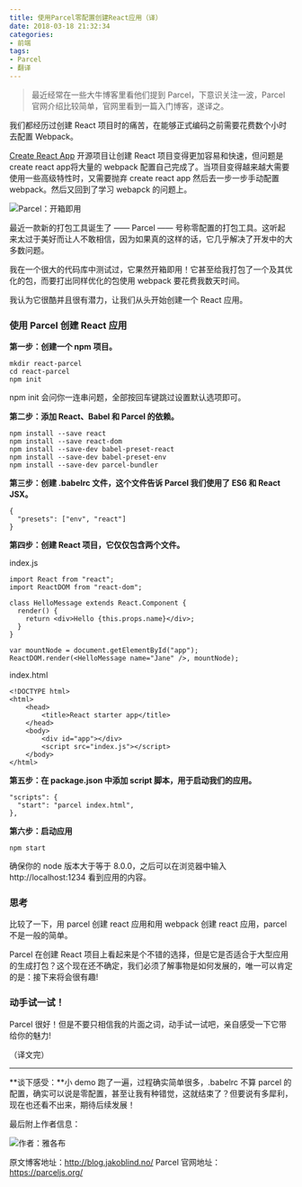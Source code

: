 ```yaml
---
title: 使用Parcel零配置创建React应用（译）
date: 2018-03-18 21:32:34
categories:
- 前端
tags:
- Parcel
- 翻译
---
```


> 最近经常在一些大牛博客里看他们提到 Parcel，下意识关注一波，Parcel 官网介绍比较简单，官网里看到一篇入门博客，遂译之。

我们都经历过创建 React 项目时的痛苦，在能够正式编码之前需要花费数个小时去配置 Webpack。

[Create React App](https://github.com/facebookincubator/create-react-app) 开源项目让创建 React 项目变得更加容易和快速，但问题是 create react app将大量的 webpack 配置自己完成了。当项目变得越来越大需要使用一些高级特性时，又需要抛弃 create react app 然后去一步一步手动配置 webpack。然后又回到了学习 webapck 的问题上。

![Parcel：开箱即用](http://upload-images.jianshu.io/upload_images/6693922-78d51f37bc42463e.png?imageMogr2/auto-orient/strip%7CimageView2/2/w/1240)

最近一款新的打包工具诞生了 —— Parcel —— 号称零配置的打包工具。这听起来太过于美好而让人不敢相信，因为如果真的这样的话，它几乎解决了开发中的大多数问题。

我在一个很大的代码库中测试过，它果然开箱即用！它甚至给我打包了一个及其优化的包，而要打出同样优化的包使用  webpack 要花费我数天时间。

我认为它很酷并且很有潜力，让我们从头开始创建一个 React 应用。

### 使用 Parcel 创建 React 应用

**第一步：创建一个 npm 项目。**

```
mkdir react-parcel
cd react-parcel
npm init
```
npm init 会问你一连串问题，全部按回车键跳过设置默认选项即可。

**第二步：添加 React、Babel 和 Parcel 的依赖。**

```
npm install --save react
npm install --save react-dom
npm install --save-dev babel-preset-react
npm install --save-dev babel-preset-env
npm install --save-dev parcel-bundler
```

**第三步：创建 .babelrc 文件，这个文件告诉 Parcel 我们使用了 ES6 和 React JSX。**

```
{
  "presets": ["env", "react"]
}
```

**第四步：创建 React 项目，它仅仅包含两个文件。**

index.js
```
import React from "react";
import ReactDOM from "react-dom";

class HelloMessage extends React.Component {
  render() {
    return <div>Hello {this.props.name}</div>;
  }
}

var mountNode = document.getElementById("app");
ReactDOM.render(<HelloMessage name="Jane" />, mountNode);
```

index.html

```
<!DOCTYPE html>
<html>
    <head>
        <title>React starter app</title>
    </head>
    <body>
        <div id="app"></div>
        <script src="index.js"></script>
    </body>
</html>
```

**第五步：在 package.json 中添加 script 脚本，用于启动我们的应用。**

```
"scripts": {
  "start": "parcel index.html",
},
```

**第六步：启动应用**

```
npm start
```

确保你的 node 版本大于等于 8.0.0，之后可以在浏览器中输入 http://localhost:1234 看到应用的内容。

### 思考

比较了一下，用 parcel 创建 react 应用和用 webpack 创建 react 应用，parcel 不是一般的简单。

Parcel 在创建 React 项目上看起来是个不错的选择，但是它是否适合于大型应用的生成打包？这个现在还不确定，我们必须了解事物是如何发展的，唯一可以肯定的是：接下来将会很有趣!

### 动手试一试！

Parcel 很好！但是不要只相信我的片面之词，动手试一试吧，亲自感受一下它带给你的魅力!

（译文完）

----

**谈下感受：**小 demo 跑了一遍，过程确实简单很多，.babelrc 不算 parcel 的配置，确实可以说是零配置，甚至让我有种错觉，这就结束了？但要说有多犀利，现在也还看不出来，期待后续发展！

最后附上作者信息：

![作者：雅各布](http://upload-images.jianshu.io/upload_images/6693922-28802d3d4fda1ea2.png?imageMogr2/auto-orient/strip%7CimageView2/2/w/1240)

原文博客地址：http://blog.jakoblind.no/
Parcel 官网地址：https://parceljs.org/





